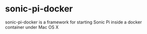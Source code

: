 # sonic-pi-docker
sonic-pi-docker is a framework for starting Sonic Pi inside a docker container under Mac OS X

